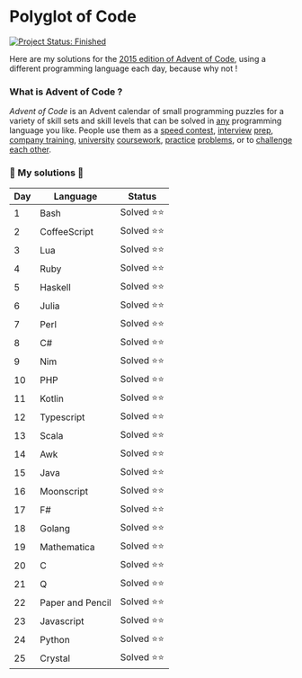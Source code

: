 # Polyglot of Code
[![Project Status: Finished](https://img.shields.io/badge/status-finished-brightgreen)](https://img.shields.io/badge/status-finished-brightgreen)

Here are my solutions for the [2015 edition of Advent of Code](https://adventofcode.com/2015 ), using a different programming language each day, because why not !

### What is Advent of Code ?
_Advent of Code_ is an Advent calendar of small programming puzzles for a variety of skill sets and skill levels that can be solved in [any](https://github.com/search?q=advent+of+code) programming language you like. People use them as a [speed contest](https://adventofcode.com/leaderboard), [interview](https://y3l2n.com/2018/05/09/interview-prep-advent-of-code/)  [prep](https://twitter.com/dznqbit/status/1037607793144938497), [company training](https://twitter.com/pgoultiaev/status/950805811583963137), [university](https://gitlab.com/imhoffman/fa19b4-mat3006/wikis/home)  [coursework](https://www.gribblelab.org/scicomp2019/), [practice](https://twitter.com/mrdanielklein/status/936267621468483584)  [problems](https://comp215.blogs.rice.edu/), or to [challenge each other](https://www.reddit.com/r/adventofcode/search?q=flair%3Aupping&restrict_sr=on).

### 🎄 My solutions 🎄

| Day  | Language        | Status       |
|------|-----------------|--------------|
| 1    | Bash            | Solved ⭐⭐  |
| 2    | CoffeeScript    | Solved ⭐⭐  |
| 3    | Lua             | Solved ⭐⭐  |
| 4    | Ruby            | Solved ⭐⭐  |
| 5    | Haskell         | Solved ⭐⭐  |
| 6    | Julia           | Solved ⭐⭐  |
| 7    | Perl            | Solved ⭐⭐  |
| 8    | C#              | Solved ⭐⭐  |
| 9    | Nim      		 | Solved ⭐⭐  |
| 10   | PHP       		 | Solved ⭐⭐  |
| 11   | Kotlin     	 | Solved ⭐⭐  |
| 12   | Typescript      | Solved ⭐⭐  |
| 13   | Scala           | Solved ⭐⭐  |
| 14   | Awk      		 | Solved ⭐⭐  |
| 15   | Java      		 | Solved ⭐⭐  |
| 16   | Moonscript   	 | Solved ⭐⭐  |
| 17   | F#        		 | Solved ⭐⭐  |
| 18   | Golang          | Solved ⭐⭐  |
| 19   | Mathematica   	 | Solved ⭐⭐  |
| 20   | C         		 | Solved ⭐⭐  |
| 21   | Q         		 | Solved ⭐⭐  |
| 22   | Paper and Pencil| Solved ⭐⭐  |
| 23   | Javascript      | Solved ⭐⭐  | 
| 24   | Python      	 | Solved ⭐⭐  | 
| 25   | Crystal         | Solved ⭐⭐  |

